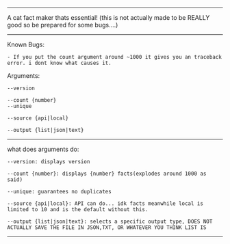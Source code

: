 --------------------------------------
A cat fact maker thats essential!
(this is not actually made to be REALLY good so be prepared for some bugs....)

--------------------------------------
Known Bugs:

    - If you put the count argument around ~1000 it gives you an traceback error. i dont know what causes it.

Arguments:

    --version

    --count {number}
    --unique

    --source {api|local}

    --output {list|json|text}

--------------------------------------
what does arguments do:

    --version: displays version

    --count {number}: displays {number} facts(explodes around 1000 as said)

    --unique: guarantees no duplicates

    --source {api|local}: API can do... idk facts meanwhile local is limited to 10 and is the default without this.

    --output {list|json|text}: selects a specific output type, DOES NOT ACTUALLY SAVE THE FILE IN JSON,TXT, OR WHATEVER YOU THINK LIST IS
    
--------------------------------------
